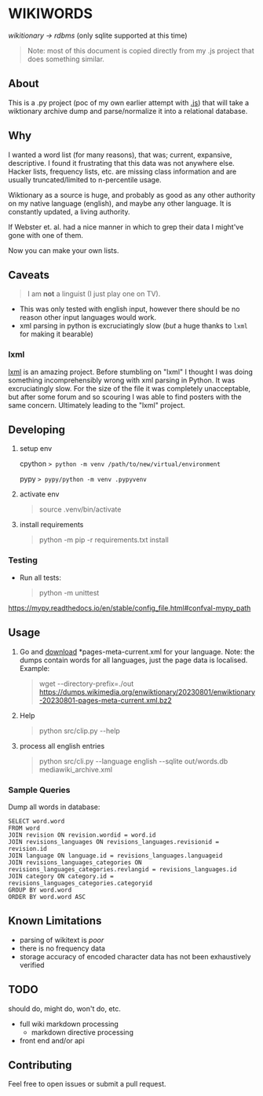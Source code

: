 # WIKIWORDS

_wikitionary -> rdbms_ (only sqlite supported at this time)

> Note: most of this document is copied directly from my .js project that does
> something similar.

## About

This is a .py project (poc of my own earlier attempt with [.js](https://github.com/cpietrzykowski/wikiwords)) that will take a wiktionary archive dump and parse/normalize it into a relational database.


## Why

I wanted a word list (for many reasons), that was; current, expansive, descriptive. I found it frustrating that this data was not anywhere else. Hacker lists, frequency lists, etc. are missing class information and are usually truncated/limited to n-percentile usage.

Wiktionary as a source is huge, and probably as good as any other authority on my native language (english), and maybe any other language. It is constantly updated, a living authority.

If Webster et. al. had a nice manner in which to grep their data I might've gone with one of them.

Now you can make your own lists.

## Caveats

> I am **not** a linguist (I just play one on TV).

- This was only tested with english input, however there should be no reason other input languages would work.
- xml parsing in python is excruciatingly slow (_but_ a huge thanks to `lxml` for making it bearable)

### lxml

[lxml](https://lxml.de/) is an amazing project. Before stumbling on "lxml" I thought I was doing something incomprehensibly wrong with xml parsing in Python. It was excruciatingly slow. For the size of the file it was completely unacceptable, but after some forum and so scouring I was able to find posters with the same concern. Ultimately leading to the "lxml" project.

## Developing

1. setup env

    cpython `> python -m venv /path/to/new/virtual/environment`

    pypy `> pypy/python -m venv .pypyvenv`
2. activate env
    > source .venv/bin/activate
3. install requirements
    > python -m pip -r requirements.txt install

### Testing

* Run all tests:
    > python -m unittest


https://mypy.readthedocs.io/en/stable/config_file.html#confval-mypy_path

## Usage

1. Go and [download](https://dumps.wikimedia.org/) *pages-meta-current.xml for your language. Note: the dumps contain words for all languages, just the page data is localised. Example:

    > wget --directory-prefix=./out https://dumps.wikimedia.org/enwiktionary/20230801/enwiktionary-20230801-pages-meta-current.xml.bz2

2. Help
    > python src/clip.py --help

3. process all english entries
    > python src/cli.py --language english --sqlite out/words.db mediawiki_archive.xml

### Sample Queries

Dump all words in database:
```
SELECT word.word
FROM word
JOIN revision ON revision.wordid = word.id
JOIN revisions_languages ON revisions_languages.revisionid = revision.id
JOIN language ON language.id = revisions_languages.languageid
JOIN revisions_languages_categories ON revisions_languages_categories.revlangid = revisions_languages.id
JOIN category ON category.id = revisions_languages_categories.categoryid
GROUP BY word.word
ORDER BY word.word ASC
```

## Known Limitations

* parsing of wikitext is _poor_
* there is no frequency data
* storage accuracy of encoded character data has not been exhaustively verified

## TODO

should do, might do, won't do, etc.

* full wiki markdown processing
    * markdown directive processing
* front end and/or api

## Contributing

Feel free to open issues or submit a pull request.